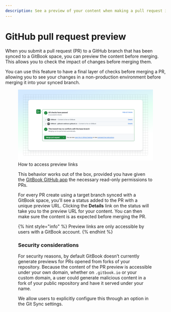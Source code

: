 ```yaml
---
description: See a preview of your content when making a pull request in GitHub
---
```


# GitHub pull request preview

When you submit a pull request (PR) to a GitHub branch that has been synced to a GitBook space, you can preview the content before merging. This allows you to check the impact of changes before merging them.

You can use this feature to have a final layer of checks before merging a PR, allowing you to see your changes in a non-production environment before merging it into your synced branch.

<figure><img src="../../.gitbook/assets/10_01_25_git_sync_preview.svg" alt="A screenshot showing a pull request in GitHub for changes to some docs.“ ><figcaption><p>See a preview of your GitBook site when making a Pull Request.</p></figcaption></figure>

### How to access preview links

This behavior works out of the box, provided you have given the [GitBook GitHub app](https://github.com/apps/gitbook-com) the necessary read-only permissions to PRs.

For every PR create using a target branch synced with a GitBook space, you’ll see a status added to the PR with a unique preview URL. Clicking the **Details** link on the status will take you to the preview URL for your content. You can then make sure the content is as expected before merging the PR.

{% hint style="info" %}
Preview links are only accessible by users with a GitBook account.
{% endhint %}

### Security considerations

For security reasons, by default GitBook doesn’t currently generate previews for PRs opened from forks of your repository. Because the content of the PR preview is accessible under your own domain, whether on `.gitbook.io` or your custom domain, a user could generate malicious content in a fork of your public repository and have it served under your name.

We allow users to explicitly configure this through an option in the Git Sync settings.
